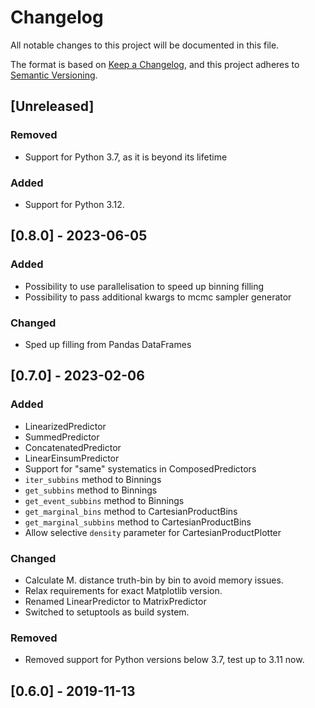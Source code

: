 # Changelog
All notable changes to this project will be documented in this file.

The format is based on [Keep a Changelog](https://keepachangelog.com/en/1.0.0/),
and this project adheres to [Semantic Versioning](https://semver.org/spec/v2.0.0.html).

## [Unreleased]

### Removed
- Support for Python 3.7, as it is beyond its lifetime

### Added
- Support for Python 3.12.

## [0.8.0] - 2023-06-05

### Added
- Possibility to use parallelisation to speed up binning filling
- Possibility to pass additional kwargs to mcmc sampler generator

### Changed
- Sped up filling from Pandas DataFrames

## [0.7.0] - 2023-02-06

### Added
- LinearizedPredictor
- SummedPredictor
- ConcatenatedPredictor
- LinearEinsumPredictor
- Support for "same" systematics in ComposedPredictors
- `iter_subbins` method to Binnings
- `get_subbins` method to Binnings
- `get_event_subbins` method to Binnings
- `get_marginal_bins` method to CartesianProductBins
- `get_marginal_subbins` method to CartesianProductBins
- Allow selective `density` parameter for CartesianProductPlotter

### Changed
- Calculate M. distance truth-bin by bin to avoid memory issues.
- Relax requirements for exact Matplotlib version.
- Renamed LinearPredictor to MatrixPredictor
- Switched to setuptools as build system.

### Removed
- Removed support for Python versions below 3.7, test up to 3.11 now.

## [0.6.0] - 2019-11-13
